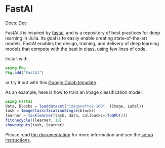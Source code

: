 # FastAI

Docs: [Dev](https://FluxML.github.io/FastAI.jl/dev/i)

FastAI.jl is inspired by [fastai](https://github.com/fastai/fastai), and is a repository of best practices for deep learning in Julia. Its goal is to easily enable creating state-of-the-art models. FastAI enables the design, training, and delivery of deep learning models that compete with the best in class, using few lines of code.

Install with

```julia
using Pkg
Pkg.add("FastAI")
```

or try it out with this [Google Colab template](https://colab.research.google.com/gist/lorenzoh/2fdc91f9e42a15e633861c640c68e5e8).

As an example, here is how to train an image classification model:

```julia
using FastAI
data, blocks = loaddataset("imagenette2-160", (Image, Label))
task = ImageClassificationSingle(blocks)
learner = tasklearner(task, data, callbacks=[ToGPU()])
fitonecycle!(learner, 10)
showoutputs(task, learner)
```

Please read [the documentation](https://fluxml.github.io/FastAI.jl/dev) for more information and see the [setup instructions](docs/setup.md).
